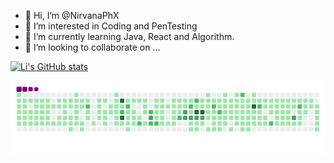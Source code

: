 - 👋 Hi, I’m @NirvanaPhX
- 👀 I’m interested in Coding and PenTesting
- 🌱 I’m currently learning Java, React and Algorithm.
- 💞️ I’m looking to collaborate on ...


<!---
NirvanaPhX/NirvanaPhX is a ✨ special ✨ repository because its `README.md` (this file) appears on your GitHub profile.
You can click the Preview link to take a look at your changes.
--->

[![Li's GitHub stats](https://github-readme-stats.vercel.app/api?username=NirvanaPhX&count_private=true)](https://github.com/anuraghazra/github-readme-stats)

![snake gif](https://github.com/NirvanaPhX/NirvanaPhX/blob/output/github-contribution-grid-snake.gif)
